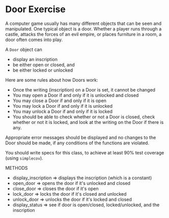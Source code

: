 # Door Exercise
A computer game usually has many different objects that can be seen and manipulated. One typical object is a door. Whether a player runs through a castle, attacks the forces of an evil empire, or places furniture in a room, a door often comes into play.

A `Door` object can

- display an inscription
- be either open or closed, and
- be either locked or unlocked

Here are some rules about how Doors work:

- Once the writing (inscription) on a Door is set, it cannot be changed
- You may open a Door if and only if it is unlocked and closed
- You may close a Door if and only if it is open
- You may lock a Door if and only if it is unlocked
- You may unlock a Door if and only if it is locked
- You should be able to check whether or not a Door is closed, check whether or not it is locked, and look at the writing on the Door if there is any.

Appropriate error messages should be displayed and no changes to the Door should be made, if any conditions of the functions are violated.

You should write specs for this class, to achieve at least 90% test coverage (using `simplecov`).

METHODS
- display_inscription => displays the inscription (which is a constant)
- open_door => opens the door if it's unlocked and closed
- close_door => closes the door if it's open
- lock_door => locks the door if it's closed and unlocked
- unlock_door => unlocks the door if it's locked and closed
- display_status => see if door is open/closed, locked/unlocked, and the inscription
